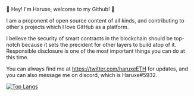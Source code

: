 🎲 Hey! I'm Haruxe, welcome to my Github! 🎲

I am a proponent of open source content of all kinds, and contributing to other's projects which I love GitHub as a platform.

I believe the security of smart contracts in the blockchain should be top-notch because it sets the precident for other layers to build atop of it. Responsible disclosure is one of the most important things you can do at this time.

You can always find me at https://twitter.com/haruxeETH for updates,
and you can also message me on discord, which is Haruxe#5932.

[![Top Langs](https://github-readme-stats.vercel.app/api/top-langs/?username=Haruxe&layout=compact)](https://github.com/anuraghazra/github-readme-stats)

